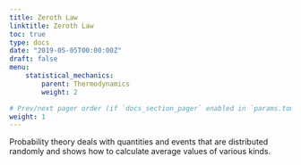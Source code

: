 ```yaml
---
title: Zeroth Law
linktitle: Zeroth Law
toc: true
type: docs
date: "2019-05-05T00:00:00Z"
draft: false
menu:
    statistical_mechanics:
        parent: Thermodynamics
        weight: 2

# Prev/next pager order (if `docs_section_pager` enabled in `params.toml`)
weight: 1
---
```


Probability theory deals with quantities and events that are distributed randomly and shows how to calculate average values of various kinds.